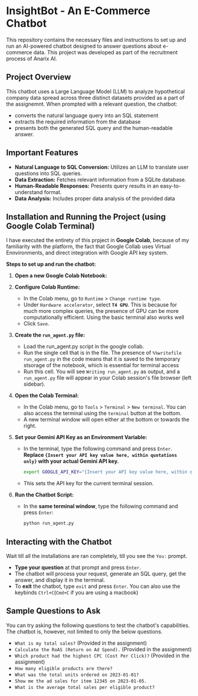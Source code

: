 # InsightBot - An E-Commerce Chatbot

This repository contains the necessary files and instructions to set up and run an AI-powered chatbot designed to answer questions about e-commerce data. This project was developed as part of the recruitment process of Anarix AI.

## Project Overview

This chatbot uses a Large Language Model (LLM) to analyze hypothetical company data spread across three distinct datasets provided as a part of the assignemnt. When prompted with a relevant question, the chatbot:
* converts the natural language query into an SQL statement
* extracts the required information from the database
* presents both the generated SQL query and the human-readable answer.

## Important Features

* **Natural Language to SQL Conversion:** Utilizes an LLM to translate user questions into SQL queries.
* **Data Extraction:** Fetches relevant information from a SQLite database.
* **Human-Readable Responses:** Presents query results in an easy-to-understand format.
* **Data Analysis:** Includes proper data analysis of the provided data

## Installation and Running the Project (using Google Colab Terminal)

I have executed the entirety of this prpject in **Google Colab**, because of my familiarity with the platform, the fact that Google Collab uses Virtual Ennvironments, and direct integration with Google API key system.

**Steps to set up and run the chatbot:**

1.  **Open a new Google Colab Notebook:**

2.  **Configure Colab Runtime:**
    * In the Colab menu, go to `Runtime` > `Change runtime type`.
    * Under `Hardware accelerator`, select **`T4 GPU`**. This is because for much more complex queries, the presence of GPU can be more computationally efficient. Using the basic        terminal also works well
    * Click `Save`.

3.  **Create the `run_agent.py` file:**
    * Load the run_agent.py script in the google collab. 
    * Run the single cell that is in the file. The presence of `%%writefile run_agent.py` in the code means that it is saved to the temporary stsorage of the notebook, which is          essential for terminal access
    * Run this cell. You will see `Writing run_agent.py` as output, and a `run_agent.py` file will appear in your Colab session's file browser (left sidebar).

4.  **Open the Colab Terminal:**
    * In the Colab menu, go to `Tools` > `Terminal` > `New terminal`. You can also access the terminal using the `terminal` button at the bottom.
    * A new terminal window will open either at the bottom or towards the right.

5.  **Set your Gemini API Key as an Environment Variable:**
    * In the terminal, type the following command and press `Enter`. **Replace `{Insert your API key value here, within quotations only}` with your actual Gemini API key.**
        ```bash
        export GOOGLE_API_KEY="{Insert your API key value here, within quotations only}"
        ```
    * This sets the API key for the current terminal session.

6.  **Run the Chatbot Script:**
    * In the **same terminal window**, type the following command and press `Enter`:
        ```bash
        python run_agent.py
        ```

## Interacting with the Chatbot

Wait till all the installations are ran completely, till you see the `You:` prompt.
* **Type your question** at that prompt and press `Enter`.
* The chatbot will process your request, generate an SQL query, get the answer, and display it in the terminal.
* To **exit** the chatbot, type `exit` and press `Enter`. You can also use the keybinds `Ctrl+C`(`Cmd+C` if you are using a macbook)

## Sample Questions to Ask

You can try asking the following questions to test the chatbot's capabilities. The chatbot is, however, not limited to only the below questions.
* `What is my total sales?` (Provided in the assignment)
* `Calculate the RoAS (Return on Ad Spend).` (Provided in the assignment)
* `Which product had the highest CPC (Cost Per Click)?` (Provided in the assignment)
* `How many eligible products are there?`
* `What was the total units ordered on 2023-01-01?`
* `Show me the ad sales for item 12345 on 2023-01-05.`
* `What is the average total sales per eligible product?`

